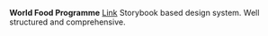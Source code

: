 <!-- TITLE: Examples of Design Systems -->

**World Food Programme**
[Link](https://cdn.wfp.org/guides/ui/v1.4.0/docs/?path=/story/components-formwizard--default)
Storybook based design system. Well structured and comprehensive.